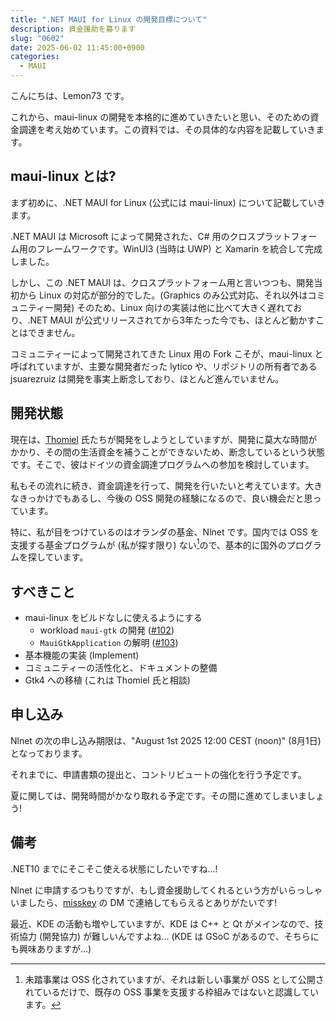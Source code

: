 ```yaml
---
title: ".NET MAUI for Linux の開発目標について"
description: 資金援助を募ります
slug: "0602"
date: 2025-06-02 11:45:00+0900
categories:
  - MAUI
---
```


こんにちは、Lemon73 です。

これから、maui-linux の開発を本格的に進めていきたいと思い、そのための資金調達を考え始めています。この資料では、その具体的な内容を記載していきます。

## maui-linux とは?

まず初めに、.NET MAUI for Linux (公式には maui-linux) について記載していきます。

.NET MAUI は Microsoft によって開発された、C# 用のクロスプラットフォーム用のフレームワークです。WinUI3 (当時は UWP) と Xamarin を統合して完成しました。

しかし、この .NET MAUI は、クロスプラットフォーム用と言いつつも、開発当初から Linux の対応が部分的でした。(Graphics のみ公式対応、それ以外はコミュニティー開発) そのため、Linux 向けの実装は他に比べて大きく遅れており、.NET MAUI が公式リリースされてから3年たった今でも、ほとんど動かすことはできません。

コミュニティーによって開発されてきた Linux 用の Fork こそが、maui-linux と呼ばれていますが、主要な開発者だった lytico や、リポジトリの所有者である jsuarezruiz は開発を事実上断念しており、ほとんど進んでいません。

## 開発状態

現在は、[Thomiel](https://github.com/thomiel) 氏たちが開発をしようとしていますが、開発に莫大な時間がかかり、その間の生活資金を補うことができないため、断念しているという状態です。そこで、彼はドイツの資金調達プログラムへの参加を検討しています。

私もその流れに続き、資金調達を行って、開発を行いたいと考えています。大きなきっかけでもあるし、今後の OSS 開発の経験になるので、良い機会だと思っています。

特に、私が目をつけているのはオランダの基金、Nlnet です。国内では OSS を支援する基金プログラムが (私が探す限り) ない[^mt]ので、基本的に国外のプログラムを探しています。

[^mt]: 未踏事業は OSS 化されていますが、それは新しい事業が OSS として公開されているだけで、既存の OSS 事業を支援する枠組みではないと認識しています。

## すべきこと

- maui-linux をビルドなしに使えるようにする
  - workload `maui-gtk` の開発 ([#102](https://github.com/jsuarezruiz/maui-linux/issues/102))
  - `MauiGtkApplication` の解明 ([#103](https://github.com/jsuarezruiz/maui-linux/issues/103))
- 基本機能の実装 (Implement)
- コミュニティーの活性化と、ドキュメントの整備
- Gtk4 への移植 (これは Thomiel 氏と相談)

## 申し込み

Nlnet の次の申し込み期限は、"August 1st 2025 12:00 CEST (noon)" (8月1日) となっております。

それまでに、申請書類の提出と、コントリビュートの強化を行う予定です。

夏に関しては、開発時間がかなり取れる予定です。その間に進めてしまいましょう!

## 備考

.NET10 までにそこそこ使える状態にしたいですね…!

Nlnet に申請するつもりですが、もし資金援助してくれるという方がいらっしゃいましたら、[misskey](https://misskey.io/@lemon73) の DM で連絡してもらえるとありがたいです!

最近、KDE の活動も増やしていますが、KDE は C++ と Qt がメインなので、技術協力 (開発協力) が難しいんですよね… (KDE は GSoC があるので、そちらにも興味ありますが…)
